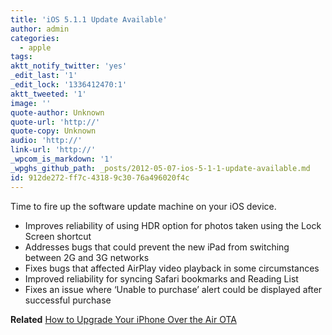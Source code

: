 ```yaml
---
title: 'iOS 5.1.1 Update Available'
author: admin
categories:
  - apple
tags: 
aktt_notify_twitter: 'yes'
_edit_last: '1'
_edit_lock: '1336412470:1'
aktt_tweeted: '1'
image: ''
quote-author: Unknown
quote-url: 'http://'
quote-copy: Unknown
audio: 'http://'
link-url: 'http://'
_wpcom_is_markdown: '1'
_wpghs_github_path: _posts/2012-05-07-ios-5-1-1-update-available.md
id: 912de272-ff7c-4318-9c30-76a496020f4c
---
```

<p>Time to fire up the software update machine on your iOS device.</p>
<ul>
<li>Improves reliability of using HDR option for photos taken using the Lock Screen shortcut</li>
<li>Addresses bugs that could prevent the new iPad from switching between 2G and 3G networks</li>
<li>Fixes bugs that affected AirPlay video playback in some circumstances</li>
<li>Improved reliability for syncing Safari bookmarks and Reading List</li>
<li>Fixes an issue where ‘Unable to purchase’ alert could be displayed after successful purchase</li>
</ul>
<p><strong>Related</strong> <a href="https://chrisenns.com/2011/11/how-to-upgrade-your-iphone-over-the-air-ota/">How to Upgrade Your iPhone Over the Air OTA</a></p>
